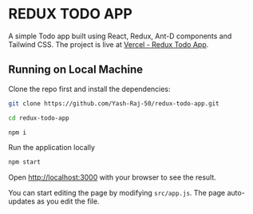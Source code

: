 # REDUX TODO APP

A simple Todo app built using React, Redux, Ant-D components and Tailwind CSS. The project is live at [Vercel - Redux Todo App](https://redux-todo-app-yashraj.vercel.app/).

## Running on Local Machine

Clone the repo first and install the dependencies:

```bash
git clone https://github.com/Yash-Raj-50/redux-todo-app.git

cd redux-todo-app

npm i
```
Run the application locally

```bash
npm start
```

Open [http://localhost:3000](http://localhost:3000) with your browser to see the result.

You can start editing the page by modifying `src/app.js`. The page auto-updates as you edit the file.

